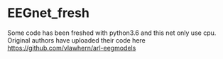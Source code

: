 # EEGnet_fresh
Some code has been freshed with python3.6 and this net only use cpu.  
Original authors have uploaded their code here https://github.com/vlawhern/arl-eegmodels
